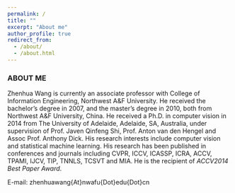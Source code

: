 ```yaml
---
permalink: /
title: ""
excerpt: "About me"
author_profile: true
redirect_from: 
  - /about/
  - /about.html
---
```


### ABOUT ME
Zhenhua Wang is currently an associate professor with College of Information Engineering, Northwest A&F University. He received the bachelor’s degree in 2007, and the master’s degree in 2010, both from Northwest A&F University, China. He received a Ph.D. in computer vision in 2014 from The University of Adelaide, Adelaide, SA, Australia, under supervision of Prof. Javen Qinfeng Shi, Prof. Anton van den Hengel and Assoc Prof. Anthony Dick. His research interests include computer vision and statistical machine learning. His research has been published in conferences and journals including CVPR, ICCV, ICASSP, ICRA, ACCV, TPAMI, IJCV, TIP, TNNLS, TCSVT and MIA. He is the recipient of *<font>ACCV2014 Best Paper Award</font>*.

E-mail: zhenhuawang{At}nwafu{Dot}edu{Dot}cn
